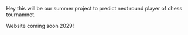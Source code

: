 Hey this will be our summer project to predict next round player of chess tournamnet.

Website coming soon 2029!